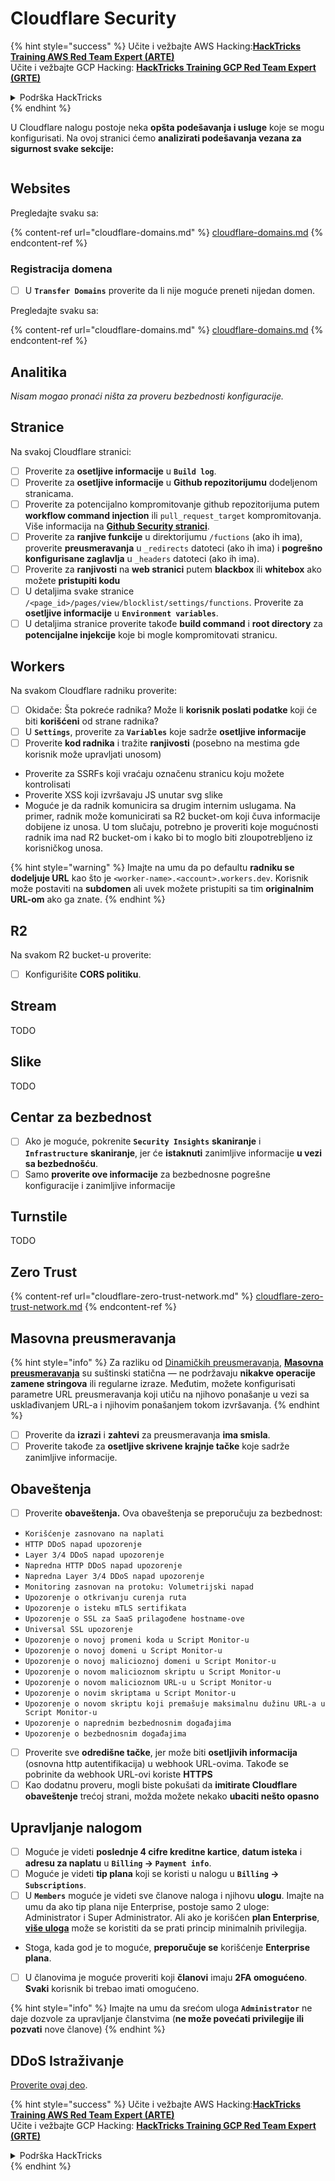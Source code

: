 # Cloudflare Security

{% hint style="success" %}
Učite i vežbajte AWS Hacking:<img src="../../.gitbook/assets/image (1) (1).png" alt="" data-size="line">[**HackTricks Training AWS Red Team Expert (ARTE)**](https://training.hacktricks.xyz/courses/arte)<img src="../../.gitbook/assets/image (1) (1).png" alt="" data-size="line">\
Učite i vežbajte GCP Hacking: <img src="../../.gitbook/assets/image (2).png" alt="" data-size="line">[**HackTricks Training GCP Red Team Expert (GRTE)**<img src="../../.gitbook/assets/image (2).png" alt="" data-size="line">](https://training.hacktricks.xyz/courses/grte)

<details>

<summary>Podrška HackTricks</summary>

* Proverite [**planove pretplate**](https://github.com/sponsors/carlospolop)!
* **Pridružite se** 💬 [**Discord grupi**](https://discord.gg/hRep4RUj7f) ili [**telegram grupi**](https://t.me/peass) ili **pratite** nas na **Twitteru** 🐦 [**@hacktricks\_live**](https://twitter.com/hacktricks\_live)**.**
* **Podelite hakerske trikove slanjem PR-ova na** [**HackTricks**](https://github.com/carlospolop/hacktricks) i [**HackTricks Cloud**](https://github.com/carlospolop/hacktricks-cloud) github repozitorijume.

</details>
{% endhint %}

U Cloudflare nalogu postoje neka **opšta podešavanja i usluge** koje se mogu konfigurisati. Na ovoj stranici ćemo **analizirati podešavanja vezana za sigurnost svake sekcije:**

<figure><img src="../../.gitbook/assets/image (117).png" alt=""><figcaption></figcaption></figure>

## Websites

Pregledajte svaku sa:

{% content-ref url="cloudflare-domains.md" %}
[cloudflare-domains.md](cloudflare-domains.md)
{% endcontent-ref %}

### Registracija domena

* [ ] U **`Transfer Domains`** proverite da li nije moguće preneti nijedan domen.

Pregledajte svaku sa:

{% content-ref url="cloudflare-domains.md" %}
[cloudflare-domains.md](cloudflare-domains.md)
{% endcontent-ref %}

## Analitika

_Nisam mogao pronaći ništa za proveru bezbednosti konfiguracije._

## Stranice

Na svakoj Cloudflare stranici:

* [ ] Proverite za **osetljive informacije** u **`Build log`**.
* [ ] Proverite za **osetljive informacije** u **Github repozitorijumu** dodeljenom stranicama.
* [ ] Proverite za potencijalno kompromitovanje github repozitorijuma putem **workflow command injection** ili `pull_request_target` kompromitovanja. Više informacija na [**Github Security stranici**](../github-security/).
* [ ] Proverite za **ranjive funkcije** u direktorijumu `/fuctions` (ako ih ima), proverite **preusmeravanja** u `_redirects` datoteci (ako ih ima) i **pogrešno konfigurisane zaglavlja** u `_headers` datoteci (ako ih ima).
* [ ] Proverite za **ranjivosti** na **web stranici** putem **blackbox** ili **whitebox** ako možete **pristupiti kodu**
* [ ] U detaljima svake stranice `/<page_id>/pages/view/blocklist/settings/functions`. Proverite za **osetljive informacije** u **`Environment variables`**.
* [ ] U detaljima stranice proverite takođe **build command** i **root directory** za **potencijalne injekcije** koje bi mogle kompromitovati stranicu.

## **Workers**

Na svakom Cloudflare radniku proverite:

* [ ] Okidače: Šta pokreće radnika? Može li **korisnik poslati podatke** koji će biti **korišćeni** od strane radnika?
* [ ] U **`Settings`**, proverite za **`Variables`** koje sadrže **osetljive informacije**
* [ ] Proverite **kod radnika** i tražite **ranjivosti** (posebno na mestima gde korisnik može upravljati unosom)
* Proverite za SSRFs koji vraćaju označenu stranicu koju možete kontrolisati
* Proverite XSS koji izvršavaju JS unutar svg slike
* Moguće je da radnik komunicira sa drugim internim uslugama. Na primer, radnik može komunicirati sa R2 bucket-om koji čuva informacije dobijene iz unosa. U tom slučaju, potrebno je proveriti koje mogućnosti radnik ima nad R2 bucket-om i kako bi to moglo biti zloupotrebljeno iz korisničkog unosa.

{% hint style="warning" %}
Imajte na umu da po defaultu **radniku se dodeljuje URL** kao što je `<worker-name>.<account>.workers.dev`. Korisnik može postaviti na **subdomen** ali uvek možete pristupiti sa tim **originalnim URL-om** ako ga znate.
{% endhint %}

## R2

Na svakom R2 bucket-u proverite:

* [ ] Konfigurišite **CORS politiku**.

## Stream

TODO

## Slike

TODO

## Centar za bezbednost

* [ ] Ako je moguće, pokrenite **`Security Insights`** **skaniranje** i **`Infrastructure`** **skaniranje**, jer će **istaknuti** zanimljive informacije **u vezi sa bezbednošću**.
* [ ] Samo **proverite ove informacije** za bezbednosne pogrešne konfiguracije i zanimljive informacije

## Turnstile

TODO

## **Zero Trust**

{% content-ref url="cloudflare-zero-trust-network.md" %}
[cloudflare-zero-trust-network.md](cloudflare-zero-trust-network.md)
{% endcontent-ref %}

## Masovna preusmeravanja

{% hint style="info" %}
Za razliku od [Dinamičkih preusmeravanja](https://developers.cloudflare.com/rules/url-forwarding/dynamic-redirects/), [**Masovna preusmeravanja**](https://developers.cloudflare.com/rules/url-forwarding/bulk-redirects/) su suštinski statična — ne podržavaju **nikakve operacije zamene stringova** ili regularne izraze. Međutim, možete konfigurisati parametre URL preusmeravanja koji utiču na njihovo ponašanje u vezi sa usklađivanjem URL-a i njihovim ponašanjem tokom izvršavanja.
{% endhint %}

* [ ] Proverite da **izrazi** i **zahtevi** za preusmeravanja **ima smisla**.
* [ ] Proverite takođe za **osetljive skrivene krajnje tačke** koje sadrže zanimljive informacije.

## Obaveštenja

* [ ] Proverite **obaveštenja.** Ova obaveštenja se preporučuju za bezbednost:
* `Korišćenje zasnovano na naplati`
* `HTTP DDoS napad upozorenje`
* `Layer 3/4 DDoS napad upozorenje`
* `Napredna HTTP DDoS napad upozorenje`
* `Napredna Layer 3/4 DDoS napad upozorenje`
* `Monitoring zasnovan na protoku: Volumetrijski napad`
* `Upozorenje o otkrivanju curenja ruta`
* `Upozorenje o isteku mTLS sertifikata`
* `Upozorenje o SSL za SaaS prilagođene hostname-ove`
* `Universal SSL upozorenje`
* `Upozorenje o novoj promeni koda u Script Monitor-u`
* `Upozorenje o novoj domeni u Script Monitor-u`
* `Upozorenje o novoj malicioznoj domeni u Script Monitor-u`
* `Upozorenje o novom malicioznom skriptu u Script Monitor-u`
* `Upozorenje o novom malicioznom URL-u u Script Monitor-u`
* `Upozorenje o novim skriptama u Script Monitor-u`
* `Upozorenje o novom skriptu koji premašuje maksimalnu dužinu URL-a u Script Monitor-u`
* `Upozorenje o naprednim bezbednosnim događajima`
* `Upozorenje o bezbednosnim događajima`
* [ ] Proverite sve **odredišne tačke**, jer može biti **osetljivih informacija** (osnovna http autentifikacija) u webhook URL-ovima. Takođe se pobrinite da webhook URL-ovi koriste **HTTPS**
* [ ] Kao dodatnu proveru, mogli biste pokušati da **imitirate Cloudflare obaveštenje** trećoj strani, možda možete nekako **ubaciti nešto opasno**

## Upravljanje nalogom

* [ ] Moguće je videti **poslednje 4 cifre kreditne kartice**, **datum isteka** i **adresu za naplatu** u **`Billing` -> `Payment info`**.
* [ ] Moguće je videti **tip plana** koji se koristi u nalogu u **`Billing` -> `Subscriptions`**.
* [ ] U **`Members`** moguće je videti sve članove naloga i njihovu **ulogu**. Imajte na umu da ako tip plana nije Enterprise, postoje samo 2 uloge: Administrator i Super Administrator. Ali ako je korišćen **plan Enterprise**, [**više uloga**](https://developers.cloudflare.com/fundamentals/account-and-billing/account-setup/account-roles/) može se koristiti da se prati princip minimalnih privilegija.
* Stoga, kada god je to moguće, **preporučuje se** korišćenje **Enterprise plana**.
* [ ] U članovima je moguće proveriti koji **članovi** imaju **2FA omogućeno**. **Svaki** korisnik bi trebao imati omogućeno.

{% hint style="info" %}
Imajte na umu da srećom uloga **`Administrator`** ne daje dozvole za upravljanje članstvima (**ne može povećati privilegije ili pozvati** nove članove)
{% endhint %}

## DDoS Istraživanje

[Proverite ovaj deo](cloudflare-domains.md#cloudflare-ddos-protection).

{% hint style="success" %}
Učite i vežbajte AWS Hacking:<img src="../../.gitbook/assets/image (1) (1).png" alt="" data-size="line">[**HackTricks Training AWS Red Team Expert (ARTE)**](https://training.hacktricks.xyz/courses/arte)<img src="../../.gitbook/assets/image (1) (1).png" alt="" data-size="line">\
Učite i vežbajte GCP Hacking: <img src="../../.gitbook/assets/image (2).png" alt="" data-size="line">[**HackTricks Training GCP Red Team Expert (GRTE)**<img src="../../.gitbook/assets/image (2).png" alt="" data-size="line">](https://training.hacktricks.xyz/courses/grte)

<details>

<summary>Podrška HackTricks</summary>

* Proverite [**planove pretplate**](https://github.com/sponsors/carlospolop)!
* **Pridružite se** 💬 [**Discord grupi**](https://discord.gg/hRep4RUj7f) ili [**telegram grupi**](https://t.me/peass) ili **pratite** nas na **Twitteru** 🐦 [**@hacktricks\_live**](https://twitter.com/hacktricks\_live)**.**
* **Podelite hakerske trikove slanjem PR-ova na** [**HackTricks**](https://github.com/carlospolop/hacktricks) i [**HackTricks Cloud**](https://github.com/carlospolop/hacktricks-cloud) github repozitorijume.

</details>
{% endhint %}
